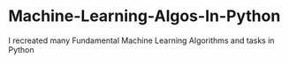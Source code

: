# Machine-Learning-Algos-In-Python
I recreated many Fundamental Machine Learning Algorithms and tasks in Python

